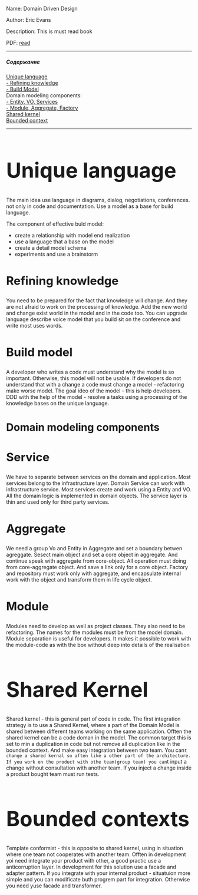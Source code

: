
Name: Domain Driven Design

Author: Eric Evans

Description: This is must read book

PDF: [read](https://domainlanguage.com/wp-content/uploads/2016/05/DDD_Reference_2015-03.pdf)
___
##### Содержание  
[Unique language](#UniqueLanguage)  
[ - Refining knowledge](#RefiningKnowledge)  
[ - Build Model](#BuildModel)  
Domain modeling components:   
[ - Entity, VO, Services](#Service)  
[ - Module, Aggregate, Factory](#Module)  
[Shared kernel](#SharedKernel)  
[Bounded context](#BoundedContexts)  

___
# <a name="UniqueLanguage"><h1>Unique language</h1></a>

The main idea use language in diagrams, dialog, negotiations, conferences. not only in code and documentation. Use a model as a base for build language.  

The component of effective buld model:
* create a relationship with model end realization
* use a language that a base on the model
* create a detail model schema
* experiments and use a brainstorm

## <a name="RefiningKnowledge"><h2>Refining knowledge</h2></a>
You need to be prepared for the fact that knowledge will change. And they are not afraid to work on the processing of knowledge. Add the new world and change exist world in the model and in the code too. You can upgrade language describe voice model that you build sit on the conference and write most uses words. 


## <a name="BuildModel"><h2>Build model</h2></a>

A developer who writes a code must understand why the model is so important. Otherwise, this model will not be usable. 
If developers do not understand that with a change a code must change a model - refactoring make worse model. The goal ideo of the model - this is help developers. DDD with the help of the model - resolve a tasks using a processing of the knowledge bases on the unique language.

# <h1>Domain modeling components</h1>

## <a name="Service"><h2>Service</h2></a>
We have to separate between services on the domain and application. Most services belong to the infrastructure layer. Domain Service can work with infrastructure service. Most services create and work using a Entity and VO. 
All the domain logic is implemented in domain objects. The service layer is thin and used only for third party services. 

## <a name="Aggregate"><h2>Aggregate</h2></a>
We need a group Vo and Entity in Aggregate and set a boundary betwen agreggate. Sesect main object and set a core object in aggregate. And continue speak with aggregate from core-object. All operation must doing from core-aggregate object. And save a link only for a core object. Factory and repository must work only with aggregate, and encapsulate internal work with the object and transform them in life cycle object.  

## <a name="Module"><h2>Module</h2></a>
Modules need to develop as well as project classes. They also need to be refactoring. The names for the modules must be from the model domain. Module separation is useful for developers. It makes it possible to work with the module-code as with the box without deep into details of the realisation

# <a name="SharedKernel"><h1>Shared Kernel</h1></a>

Shared kernel - this is general part of code in code. The first integration strategy is to use a Shared Kernel, where a part of the Domain Model is shared between different teams working on the same application. Offten the shared kernel can be a code doman in the model. The common target this is set to min a duplication in code but not remove all duplication like in the bounded context. And make easy integration between two team.
You can`t change a shared kernal so аften like a other part of the architecture. If you work on the product with othe team(group team) you can`t input a change without consultation with another team. If you inject a change inside a product bought team must run tests.


# <a name="BoundedContexts"><h1>Bounded contexts</h1></a>

Template conformist - this is opposite to shared kernel, using in situation where one team not cooperates with another team.
Offten in development yoi need integrate your product with other, a good practic use a anticorruption layer. In development for this solution use a facade and adapter pattern. If you integrate with your internal product - situatuion more simple and you can modificate buth progrem part for integration. Otherwise you need yuse facade and transformer.

